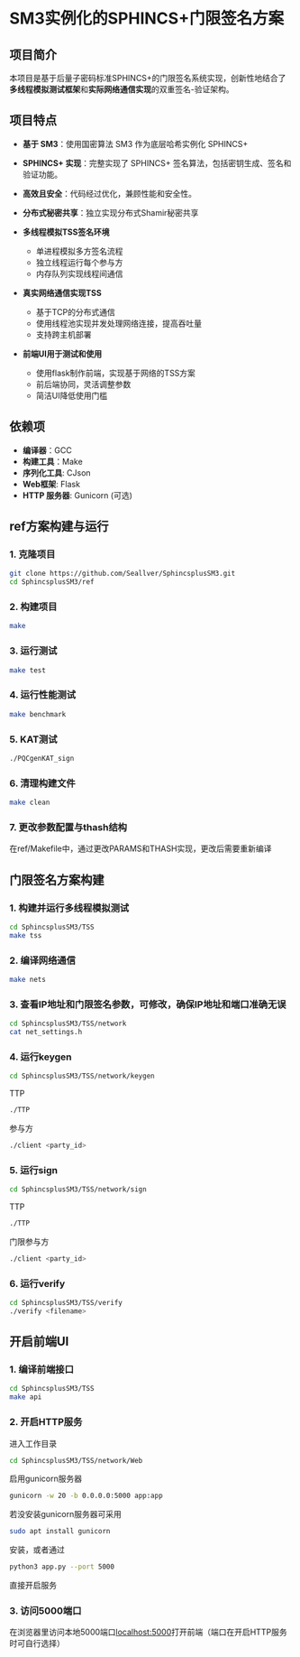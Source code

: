 # SM3实例化的SPHINCS+门限签名方案

## 项目简介
本项目是基于后量子密码标准SPHINCS+的门限签名系统实现，创新性地结合了**多线程模拟测试框架**和**实际网络通信实现**的双重签名-验证架构。

## 项目特点
- **基于 SM3**：使用国密算法 SM3 作为底层哈希实例化 SPHINCS+
- **SPHINCS+ 实现**：完整实现了 SPHINCS+ 签名算法，包括密钥生成、签名和验证功能。
- **高效且安全**：代码经过优化，兼顾性能和安全性。
- **分布式秘密共享**：独立实现分布式Shamir秘密共享
- **多线程模拟TSS签名环境**
   - 单进程模拟多方签名流程
   - 独立线程运行每个参与方
   - 内存队列实现线程间通信

- **真实网络通信实现TSS**
   - 基于TCP的分布式通信
   - 使用线程池实现并发处理网络连接，提高吞吐量
   - 支持跨主机部署

- **前端UI用于测试和使用**
  - 使用flask制作前端，实现基于网络的TSS方案
  - 前后端协同，灵活调整参数
  - 简洁UI降低使用门槛

## 依赖项
- **编译器**：GCC
- **构建工具**：Make
- **序列化工具**: CJson
- **Web框架**: Flask
- **HTTP 服务器**: Gunicorn (可选)

## ref方案构建与运行

### 1. 克隆项目
```bash
git clone https://github.com/Seallver/SphincsplusSM3.git
cd SphincsplusSM3/ref
```
### 2. 构建项目
```bash
make
```
### 3. 运行测试
```bash
make test
```
### 4. 运行性能测试
```bash
make benchmark
```
### 5. KAT测试
```bash
./PQCgenKAT_sign
```
### 6. 清理构建文件
```bash
make clean
```
### 7. 更改参数配置与thash结构
在ref/Makefile中，通过更改PARAMS和THASH实现，更改后需要重新编译

## 门限签名方案构建

### 1. 构建并运行多线程模拟测试
```bash
cd SphincsplusSM3/TSS
make tss
```
### 2. 编译网络通信
```bash
make nets
```
### 3. 查看IP地址和门限签名参数，可修改，确保IP地址和端口准确无误
```bash
cd SphincsplusSM3/TSS/network
cat net_settings.h
```
### 4. 运行keygen
```bash
cd SphincsplusSM3/TSS/network/keygen
```
TTP
```bash
./TTP
```
参与方
```bash
./client <party_id>
```

### 5. 运行sign
```bash
cd SphincsplusSM3/TSS/network/sign
```
TTP
```bash
./TTP
```
门限参与方
```bash
./client <party_id>
```

### 6. 运行verify
```bash
cd SphincsplusSM3/TSS/verify
./verify <filename>
```

## 开启前端UI

### 1. 编译前端接口
```bash
cd SphincsplusSM3/TSS
make api
```

### 2. 开启HTTP服务 
进入工作目录
```bash
cd SphincsplusSM3/TSS/network/Web
```

 启用gunicorn服务器
```bash
gunicorn -w 20 -b 0.0.0.0:5000 app:app
```

若没安装gunicorn服务器可采用
```bash
sudo apt install gunicorn
```
安装，或者通过
```bash
python3 app.py --port 5000
```
直接开启服务

### 3. 访问5000端口
在浏览器里访问本地5000端口[localhost:5000](localhost:5000)打开前端（端口在开启HTTP服务时可自行选择）
